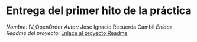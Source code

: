 # Entrega del primer hito de la práctica
*Nombre:* IV_OpenOrder
*Autor:* Jose Ignacio Recuerda Cambil
*Enlace Readme del proyecto:* [Enlace al proyecto Readme](https://github.com/ignaciorecuerda/IV_OpenOrder/blob/master/README.md)
